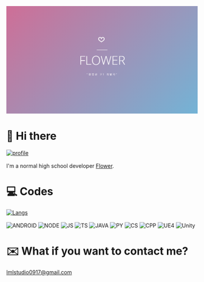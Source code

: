 ![banner](https://github.com/NoBrain0917/NoBrain0917/blob/master/profile.PNG?raw=true)


# 👋 Hi there
[![profile](https://github-readme-stats.vercel.app/api?username=nobrain0917&show_icons=true&theme=tokyonight)]()<br><br>
I'm a normal high school developer [Flower](https://flower.msub.kr).


# 💻 Codes
[![Langs](https://github-readme-stats.vercel.app/api/top-langs/?username=nobrain0917&layout=compact&hide=css,xml&theme=tokyonight)]()<br><br>
<img alt="ANDROID" src="https://img.shields.io/badge/Android-3ddc84?style=flat-square&logo=android&logoColor=white" />
<img alt="NODE" src="https://img.shields.io/badge/Node.js-339933?style=flat-square&logo=node.js&logoColor=white" />
<img alt="JS" src="https://img.shields.io/badge/JavaScript-f7df1e?style=flat-square&logo=javascript&logoColor=white" />
<img alt="TS" src="https://img.shields.io/badge/TypeScript-007ACC?style=flat-square&logo=typescript&logoColor=white" />
<img alt="JAVA" src="https://img.shields.io/badge/Java-00758f?style=flat-square&logo=java&logoColor=white" />
<img alt="PY" src="https://img.shields.io/badge/Python-3776ab?style=flat-square&logo=python&logoColor=white" />
<img alt="CS" src="https://img.shields.io/badge/C%23-23912?style=flat-square&logo=c%20sharp&logoColor=white" />
<img alt="CPP" src="https://img.shields.io/badge/C++-00599C?style=flat-square&logo=c%2b%2b&logoColor=white" />
<img alt="UE4" src="https://img.shields.io/badge/Unreal%20Engine-313131?style=flat-square&logo=unreal%20engine&logoColor=white" />
<img alt="Unity" src="https://img.shields.io/badge/Unity-000000?style=flat-square&logo=unity&logoColor=white" />


# ✉️ What if you want to contact me?
 lmlstudio0917@gmail.com
